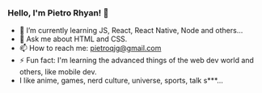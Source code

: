 ### Hello, I'm Pietro Rhyan! 👋


- 🌱 I’m currently learning JS, React, React Native, Node and others... 
- 💬 Ask me about HTML and CSS.
- 📫 How to reach me: pietroqjg@gmail.com
- ⚡ Fun fact: I'm learning the advanced things of the web dev world and others, like mobile dev. 
-    I like anime, games, nerd culture, universe, sports, talk s***... 
